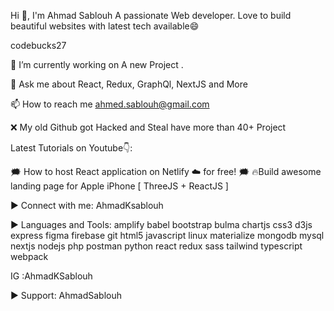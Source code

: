 
Hi 👋, I'm Ahmad Sablouh
A passionate Web developer. Love to build beautiful websites with latest tech available😄

codebucks27

🔭 I’m currently working on A new Project .

💬 Ask me about React, Redux, GraphQl, NextJS and More

📫 How to reach me ahmed.sablouh@gmail.com

❌ My old Github got Hacked and Steal have more than 40+ Project 

Latest Tutorials on Youtube👇:

🗯 How to host React application on Netlify ☁ for free!
🗯 🔥Build awesome landing page for Apple iPhone [ ThreeJS + ReactJS ]


▶ Connect with me:
AhmadKsablouh


▶ Languages and Tools:
amplify babel bootstrap bulma chartjs css3 d3js express figma firebase git html5 javascript linux materialize mongodb mysql nextjs nodejs php postman python react redux sass tailwind typescript webpack



IG :AhmadKSablouh

▶ Support:
AhmadSablouh
